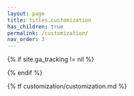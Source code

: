 ```yaml
---
layout: page
title: titles.customization
has_children: true
permalink: /customization/
nav_order: 3
---
```


{% if site.ga_tracking != nil %}
<script>gtag('config', '{{ site.ga_tracking }}', {'page_path': window.location.pathname})</script>
{% endif %}

{% tf customization/customization.md %}       